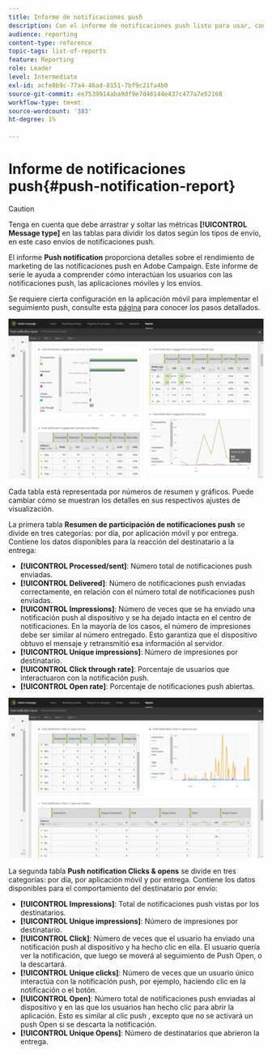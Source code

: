 ```yaml
---
title: Informe de notificaciones push
description: Con el informe de notificaciones push listo para usar, conozca el éxito de las notificaciones push.
audience: reporting
content-type: reference
topic-tags: list-of-reports
feature: Reporting
role: Leader
level: Intermediate
exl-id: acfe0b9c-77a4-46ad-8151-7bf9c21fa4b0
source-git-commit: ee7539914aba9df9e7d46144e437c477a7e52168
workflow-type: tm+mt
source-wordcount: '383'
ht-degree: 1%

---
```


# Informe de notificaciones push{#push-notification-report}

>[!CAUTION]
>
>Tenga en cuenta que debe arrastrar y soltar las métricas **[!UICONTROL Message type]** en las tablas para dividir los datos según los tipos de envío, en este caso envíos de notificaciones push.

El informe **Push notification** proporciona detalles sobre el rendimiento de marketing de las notificaciones push en Adobe Campaign. Este informe de serie le ayuda a comprender cómo interactúan los usuarios con las notificaciones push, las aplicaciones móviles y los envíos.

Se requiere cierta configuración en la aplicación móvil para implementar el seguimiento push, consulte esta [página](../../administration/using/push-tracking.md) para conocer los pasos detallados.

![](assets/dynamic_report_push.png)

Cada tabla está representada por números de resumen y gráficos. Puede cambiar cómo se muestran los detalles en sus respectivos ajustes de visualización.

La primera tabla **Resumen de participación de notificaciones push** se divide en tres categorías: por día, por aplicación móvil y por entrega. Contiene los datos disponibles para la reacción del destinatario a la entrega:

* **[!UICONTROL Processed/sent]**: Número total de notificaciones push enviadas.
* **[!UICONTROL Delivered]**: Número de notificaciones push enviadas correctamente, en relación con el número total de notificaciones push enviadas.
* **[!UICONTROL Impressions]**: Número de veces que se ha enviado una notificación push al dispositivo y se ha dejado intacta en el centro de notificaciones. En la mayoría de los casos, el número de impresiones debe ser similar al número entregado. Esto garantiza que el dispositivo obtuvo el mensaje y retransmitió esa información al servidor.
* **[!UICONTROL Unique impressions]**: Número de impresiones por destinatario.
* **[!UICONTROL Click through rate]**: Porcentaje de usuarios que interactuaron con la notificación push.
* **[!UICONTROL Open rate]**: Porcentaje de notificaciones push abiertas.

![](assets/dynamic_report_push_2.png)

La segunda tabla **Push notification Clicks &amp; opens** se divide en tres categorías: por día, por aplicación móvil y por entrega. Contiene los datos disponibles para el comportamiento del destinatario por envío:

* **[!UICONTROL Impressions]**: Total de notificaciones push vistas por los destinatarios.
* **[!UICONTROL Unique impressions]**: Número de impresiones por destinatario.
* **[!UICONTROL Click]**: Número de veces que el usuario ha enviado una notificación push al dispositivo y ha hecho clic en ella. El usuario quería ver la notificación, que luego se moverá al seguimiento de Push Open, o la descartará.
* **[!UICONTROL Unique clicks]**: Número de veces que un usuario único interactúa con la notificación push, por ejemplo, haciendo clic en la notificación o el botón.
* **[!UICONTROL Open]**: Número total de notificaciones push enviadas al dispositivo y en las que los usuarios han hecho clic para abrir la aplicación. Esto es similar al clic push , excepto que no se activará un push Open si se descarta la notificación.
* **[!UICONTROL Unique Opens]**: Número de destinatarios que abrieron la entrega.
